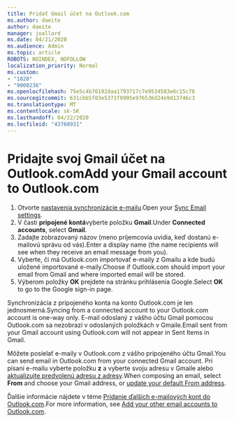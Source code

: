 ```yaml
---
title: Pridať Gmail účet na Outlook.com
ms.author: daeite
author: daeite
manager: joallard
ms.date: 04/21/2020
ms.audience: Admin
ms.topic: article
ROBOTS: NOINDEX, NOFOLLOW
localization_priority: Normal
ms.custom:
- "1820"
- "9000236"
ms.openlocfilehash: 75e5c4b76192daa1793717c7e9534583e6c15c78
ms.sourcegitcommit: 631cbb5f03e5371f0995e976536d24e9d13746c3
ms.translationtype: MT
ms.contentlocale: sk-SK
ms.lasthandoff: 04/22/2020
ms.locfileid: "43760931"
---
```

# <a name="add-your-gmail-account-to-outlookcom"></a><span data-ttu-id="fbe3d-102">Pridajte svoj Gmail účet na Outlook.com</span><span class="sxs-lookup"><span data-stu-id="fbe3d-102">Add your Gmail account to Outlook.com</span></span>

1. <span data-ttu-id="fbe3d-103">Otvorte [nastavenia synchronizácie e-mailu](https://go.microsoft.com/fwlink/?linkid=875264).</span><span class="sxs-lookup"><span data-stu-id="fbe3d-103">Open your [Sync Email settings](https://go.microsoft.com/fwlink/?linkid=875264).</span></span>
2. <span data-ttu-id="fbe3d-104">V časti **pripojené kontá**vyberte položku **Gmail**.</span><span class="sxs-lookup"><span data-stu-id="fbe3d-104">Under **Connected accounts**, select **Gmail**.</span></span>
3. <span data-ttu-id="fbe3d-105">Zadajte zobrazovaný názov (meno príjemcovia uvidia, keď dostanú e-mailovú správu od vás).</span><span class="sxs-lookup"><span data-stu-id="fbe3d-105">Enter a display name (the name recipients will see when they receive an email message from you).</span></span>
4. <span data-ttu-id="fbe3d-106">Vyberte, či má Outlook.com importovať e-maily z Gmailu a kde budú uložené importované e-maily.</span><span class="sxs-lookup"><span data-stu-id="fbe3d-106">Choose if Outlook.com should import your email from Gmail and where imported email will be stored.</span></span>
5. <span data-ttu-id="fbe3d-107">Výberom položky **OK** prejdete na stránku prihlásenia Google.</span><span class="sxs-lookup"><span data-stu-id="fbe3d-107">Select **OK** to go to the Google sign-in page.</span></span>

<span data-ttu-id="fbe3d-108">Synchronizácia z pripojeného konta na konto Outlook.com je len jednosmerná.</span><span class="sxs-lookup"><span data-stu-id="fbe3d-108">Syncing from a connected account to your Outlook.com account is one-way only.</span></span> <span data-ttu-id="fbe3d-109">E-mail odoslaný z vášho účtu Gmail pomocou Outlook.com sa nezobrazí v odoslaných položkách v Gmaile.</span><span class="sxs-lookup"><span data-stu-id="fbe3d-109">Email sent from your Gmail account using Outlook.com will not appear in Sent Items in Gmail.</span></span>

<span data-ttu-id="fbe3d-110">Môžete posielať e-maily v Outlook.com z vášho pripojeného účtu Gmail.</span><span class="sxs-lookup"><span data-stu-id="fbe3d-110">You can send email in Outlook.com from your connected Gmail account.</span></span> <span data-ttu-id="fbe3d-111">Pri písaní e-mailu vyberte položku **z** a vyberte svoju adresu v Gmaile alebo [aktualizujte predvolenú adresu z adresy](https://go.microsoft.com/fwlink/?linkid=875264).</span><span class="sxs-lookup"><span data-stu-id="fbe3d-111">When composing an email, select **From** and choose your Gmail address, or [update your default From address](https://go.microsoft.com/fwlink/?linkid=875264).</span></span>

<span data-ttu-id="fbe3d-112">Ďalšie informácie nájdete v téme [Pridanie ďalších e-mailových kont do Outlook.com](https://support.office.com/article/c5224df4-5885-4e79-91ba-523aa743f0ba?wt.mc_id=Office_Outlook_com_Alchemy).</span><span class="sxs-lookup"><span data-stu-id="fbe3d-112">For more information, see [Add your other email accounts to Outlook.com](https://support.office.com/article/c5224df4-5885-4e79-91ba-523aa743f0ba?wt.mc_id=Office_Outlook_com_Alchemy).</span></span>